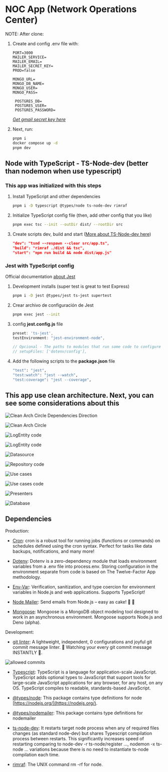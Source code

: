 # NOC App (Network Operations Center)

NOTE: After clone:

1. Create and config .env file with:

   ```text
   PORT=3000
   MAILER_SERVICE=
   MAILER_EMAIL=
   MAILER_SECRET_KEY=
   PROD=false

   MONGO_URL=
   MONGO_DB_NAME=
   MONGO_USER=
   MONGO_PASS=

    POSTGRES_DB=
    POSTGRES_USER=
    POSTGRES_PASSWORD=
   ```

   _[Get gmail secret key here](https://myaccount.google.com/u/0/apppasswords)_

2. Next, run:

   ```sh
   pnpm i
   docker compose up -d
   pnpm dev
   ```

## Node with TypeScript - TS-Node-dev (better than nodemon when use typescript)

### This app was initialized with this steps

1. Install TypeScript and other dependencies

   ```sh
   pnpm i -D typescript @types/node ts-node-dev rimraf
   ```

2. Initialize TypeScript config file (then, add other config that you like)

   ```sh
   pnpm exec tsc --init --outDir dist/ --rootDir src
   ```

3. Create scripts dev, build and start ([More about TS-Node-dev here](https://www.npmjs.com/package/ts-node-dev))

   ```JSON
   "dev": "tsnd --respawn --clear src/app.ts",
   "build": "rimraf ./dist && tsc",
   "start": "npm run build && node dist/app.js"
   ```

### Jest with TypeScript config

Official documentation [about Jest](https://jestjs.io/docs/getting-started)

1. Development installs (super test is great to test Express)

   ```sh
   pnpm i -D jest @types/jest ts-jest supertest
   ```

2. Crear archivo de configuración de Jest

   ```sh
   pnpm exec jest --init
   ```

3. config **jest.config.js** file

   ```ts
   preset: 'ts-jest',
   testEnvironment: "jest-environment-node",

   // Opcional - The paths to modules that run some code to configure or set up the testing environment before each test
   // setupFiles: ['dotenv/config'],
   ```

4. Add the following scripts to the **package.json** file

   ```sh
   "test": "jest",
   "test:watch": "jest --watch",
   "test:coverage": "jest --coverage",
   ```

## This app use clean architecture. Next, you can see some considerations about this

![Clean Arch Circle Dependencies Direction](public/assets/images/readme/clean-arch-circle-depdendencies.png)

![Clean Arch Circle](public/assets/images/readme/clean-arch-circle.png)

![LogEntity code](public/assets/images/readme/logEntity=clean-arch-circle.png)

![LogEntity code](public/assets/images/readme/entity.png)

![Datasource](public/assets/images/readme/datasource.png)

![Repository code](public/assets/images/readme/repository.png)

![Use cases](public/assets/images/readme/use-cases-clean-arch-circle.png)

![Use cases code](public/assets/images/readme/use-cases.png)

![Presenters](public/assets/images/readme/presenters-clean-arch-circle.png)

![Database](public/assets/images/readme/database-clean-arch-circle.png)

## Dependencies

Production:

- [Cron](https://www.npmjs.com/package/cron): cron is a robust tool for running jobs (functions or commands) on schedules defined using the cron syntax. Perfect for tasks like data backups, notifications, and many more!

- [Dotenv](https://www.npmjs.com/package/dotenv): Dotenv is a zero-dependency module that loads environment variables from a .env file into process.env. Storing configuration in the environment separate from code is based on The Twelve-Factor App methodology.

- [Env-Var](https://www.npmjs.com/package/env-var): Verification, sanitization, and type coercion for environment variables in Node.js and web applications. Supports TypeScript!

- [Node Mailer](https://www.npmjs.com/package/nodemailer): Send emails from Node.js – easy as cake! 🍰 📧

- [Mongoose](https://www.npmjs.com/package/mongoose): Mongoose is a MongoDB object modeling tool designed to work in an asynchronous environment. Mongoose supports Node.js and Deno (alpha).

Development:

- [git linter](https://www.npmjs.com/package/git-commit-msg-linter): A lightweight, independent, 0 configurations and joyful git commit message linter. 👀 Watching your every git commit message INSTANTLY 🚀.

![allowed commits](https://raw.githubusercontent.com/legend80s/commit-msg-linter/master/assets/demo-7-compressed.png)

- [Typescript](https://www.npmjs.com/package/typescript): TypeScript is a language for application-scale JavaScript. TypeScript adds optional types to JavaScript that support tools for large-scale JavaScript applications for any browser, for any host, on any OS. TypeScript compiles to readable, standards-based JavaScript.

- [@types/node](https://www.npmjs.com/package/@types/node): This package contains type definitions for node [https://nodejs.org/](https://nodejs.org/).

- [@types/nodemailer](https://www.npmjs.com/package/@types/nodemailer): This package contains type definitions for nodemailer

- [ts-node-dev](https://www.npmjs.com/package/ts-node-dev): It restarts target node process when any of required files changes (as standard node-dev) but shares Typescript compilation process between restarts. This significantly increases speed of restarting comparing to node-dev -r ts-node/register ..., nodemon -x ts-node ... variations because there is no need to instantiate ts-node compilation each time.

- [rimraf](https://www.npmjs.com/package/rimraf): The UNIX command rm -rf for node.
